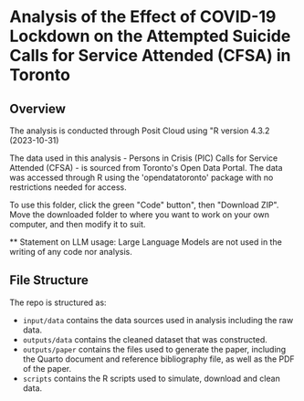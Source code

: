 # Analysis of the Effect of COVID-19 Lockdown on the Attempted Suicide Calls for Service Attended (CFSA) in Toronto

## Overview

The analysis is conducted through Posit Cloud using "R version 4.3.2 (2023-10-31)

The data used in this analysis - Persons in Crisis (PIC) Calls for Service Attended (CFSA) - is sourced from Toronto's Open Data Portal. The data was accessed through R using the 'opendatatoronto' package with no restrictions needed for access.

To use this folder, click the green "Code" button", then "Download ZIP". Move the downloaded folder to where you want to work on your own computer, and then modify it to suit.

** Statement on LLM usage: Large Language Models are not used in the writing of any code nor analysis.

## File Structure

The repo is structured as:

-   `input/data` contains the data sources used in analysis including the raw data.
-   `outputs/data` contains the cleaned dataset that was constructed.
-   `outputs/paper` contains the files used to generate the paper, including the Quarto document and reference bibliography file, as well as the PDF of the paper. 
-   `scripts` contains the R scripts used to simulate, download and clean data.
